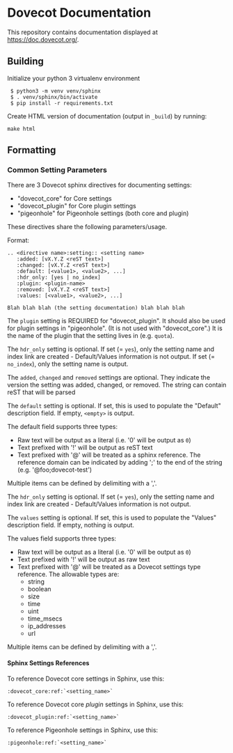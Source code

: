 Dovecot Documentation
=====================

This repository contains documentation displayed at https://doc.dovecot.org/.

Building
--------

Initialize your python 3 virtualenv environment

```
 $ python3 -m venv venv/sphinx
 $ . venv/sphinx/bin/activate
 $ pip install -r requirements.txt
```

Create HTML version of documentation (output in `_build`) by running:
```
make html
```

Formatting
----------

### Common Setting Parameters

There are 3 Dovecot sphinx directives for documenting settings:

  * "dovecot_core" for Core settings
  * "dovecot_plugin" for Core plugin settings
  * "pigeonhole" for Pigeonhole settings (both core and plugin)

These directives share the following parameters/usage.

Format:

```
.. <directive name>:setting:: <setting name>
   :added: [vX.Y.Z <reST text>]
   :changed: [vX.Y.Z <reST text>]
   :default: [<value1>, <value2>, ...]
   :hdr_only: [yes | no_index]
   :plugin: <plugin-name>
   :removed: [vX.Y.Z <reST text>]
   :values: [<value1>, <value2>, ...]

Blah blah blah (the setting documentation) blah blah blah
```

The `plugin` setting is REQUIRED for "dovecot_plugin". It should also be used
for plugin settings in "pigeonhole". (It is not used with "dovecot_core".)
It is the name of the plugin that the setting lives in (e.g. `quota`).

The `hdr_only` setting is optional. If set (= `yes`), only the setting name
and index link are created - Default/Values information is not output. If
set (= `no_index`), only the setting name is output.

The `added`, `changed` and `removed` settings are optional. They indicate the
version the setting was added, changed, or removed. The string can contain
reST that will be parsed

The `default` setting is optional. If set, this is used to populate the
"Default" description field. If empty, `<empty>` is output.

The default field supports three types:
  * Raw text will be output as a literal (i.e. '0' will be output as `0`)
  * Text prefixed with '!' will be output as reST text
  * Text prefixed with '@' will be treated as a sphinx reference. The
    reference domain can be indicated by adding ';<domain>' to the end of the
    string (e.g. '@foo;dovecot-test')

Multiple items can be defined by delimiting with a ','.

The `hdr_only` setting is optional. If set (= `yes`), only the setting name
and index link are created - Default/Values information is not output.

The `values` setting is optional. If set, this is used to populate the
"Values" description field. If empty, nothing is output.

The values field supports three types:
  * Raw text will be output as a literal (i.e. '0' will be output as `0`)
  * Text prefixed with '!' will be output as raw text
  * Text prefixed with '@' will be treated as a Dovecot settings type
    reference. The allowable types are:
    * string
    * boolean
    * size
    * time
    * uint
    * time_msecs
    * ip_addresses
    * url

Multiple items can be defined by delimiting with a ','.

#### Sphinx Settings References

To reference Dovecot core settings in Sphinx, use this:

```
:dovecot_core:ref:`<setting_name>`
```

To reference Dovecot core *plugin* settings in Sphinx, use this:

```
:dovecot_plugin:ref:`<setting_name>`
```

To reference Pigeonhole settings in Sphinx, use this:

```
:pigeonhole:ref:`<setting_name>`
```
